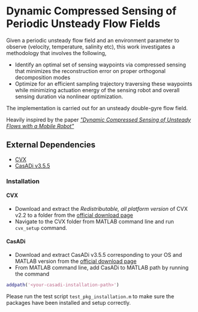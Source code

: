 # Dynamic Compressed Sensing of Periodic Unsteady Flow Fields

Given a periodic unsteady flow field and an environment parameter to observe (velocity, temperature, salinity etc), this work investigates a methodology that involves the following,
- Identify an optimal set of sensing waypoints via compressed sensing that minimizes the reconstruction error on proper orthogonal decomposition modes
- Optimize for an efficient sampling trajectory traversing these waypoints while minimizing actuation energy of the sensing robot and overall sensing duration via nonlinear optimization.

The implementation is carried out for an unsteady double-gyre flow field.

Heavily inspired by the paper [*"Dynamic Compressed Sensing of Unsteady Flows with a Mobile Robot"*](https://arxiv.org/abs/2110.08658)

## External Dependencies
- [CVX](http://cvxr.com/cvx/download/)
- [CasADi v3.5.5](https://web.casadi.org/get/)

### Installation

#### CVX
- Download and extract the _Redistributable, all platform version_ of CVX v2.2 to a folder from the [official download page](http://cvxr.com/cvx/download/)
- Navigate to the CVX folder from MATLAB command line and run `cvx_setup` command.

#### CasADi
- Download and extract CasADi v3.5.5 corresponding to your OS and MATLAB version from the [official download page](https://web.casadi.org/get/)
- From MATLAB command line, add CasADi to MATLAB path by running the command
```MATLAB
addpath('<your-casadi-installation-path>')
```

Please run the test script `test_pkg_installation.m` to make sure the packages have been installed and setup correctly.
